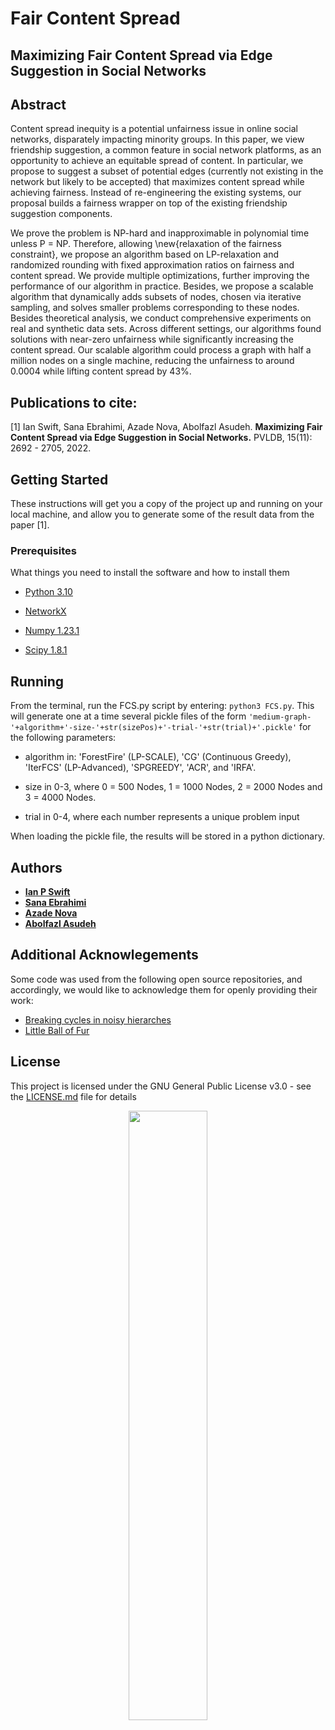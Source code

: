 # Fair Content Spread

## Maximizing Fair Content Spread via Edge Suggestion in Social Networks

## Abstract
Content spread inequity is a potential unfairness issue in online social networks, disparately impacting minority groups. In this paper, we view friendship suggestion, a common feature in social network platforms, as an opportunity to achieve an equitable spread of content. In particular, we propose to suggest a subset of potential edges (currently not existing in the network but likely to be accepted) that maximizes content spread while achieving fairness. Instead of re-engineering the existing systems, our proposal builds a fairness wrapper on top of the existing friendship suggestion components.

We prove the problem is NP-hard and inapproximable in polynomial time unless P = NP. Therefore, allowing \new{relaxation of the fairness constraint}, we propose an algorithm based on LP-relaxation and randomized rounding with fixed approximation ratios on fairness and content spread. We provide multiple optimizations, further improving the performance of our algorithm in practice. Besides, we propose a scalable algorithm that dynamically adds subsets of nodes, chosen via iterative sampling, and solves smaller problems corresponding to these nodes. Besides theoretical analysis, we conduct comprehensive experiments on real and synthetic data sets.  Across different settings, our algorithms found solutions with near-zero unfairness while significantly increasing the content spread. Our scalable algorithm could process a graph with half a million nodes on a single machine, reducing the unfairness to around 0.0004 while lifting content spread by 43\%.

## Publications to cite:
[1] Ian Swift, Sana Ebrahimi, Azade Nova, Abolfazl Asudeh. **Maximizing Fair Content Spread via Edge Suggestion in Social Networks.** PVLDB, 15(11): 2692 - 2705, 2022.

## Getting Started

These instructions will get you a copy of the project up and running on your local machine, and allow you to generate some of the result data from the paper [1].

### Prerequisites

What things you need to install the software and how to install them

* [Python 3.10](https://www.python.org/downloads/)

* [NetworkX ](https://networkx.org/documentation/stable/install.html)

* [Numpy 1.23.1](https://numpy.org/install/)

* [Scipy 1.8.1](https://scipy.org/install/)

## Running

From the terminal, run the FCS.py script by entering: ```python3 FCS.py```. This will generate one at a time several pickle files of the form ```'medium-graph-'+algorithm+'-size-'+str(sizePos)+'-trial-'+str(trial)+'.pickle'``` for the following parameters:

* algorithm in: 'ForestFire' (LP-SCALE), 'CG' (Continuous Greedy), 'IterFCS' (LP-Advanced), 'SPGREEDY', 'ACR', and 'IRFA'.

* size in 0-3, where 0 = 500 Nodes, 1 = 1000 Nodes, 2 = 2000 Nodes and 3 = 4000 Nodes.

* trial in 0-4, where each number represents a unique problem input

When loading the pickle file, the results will be stored in a python dictionary.

## Authors

* **[Ian P Swift](https://github.com/Ian-P-Swift)**
* **[Sana Ebrahimi](https://github.com/sanaebrahimi)**
* **[Azade Nova](https://research.google/people/106111/)**
* **[Abolfazl Asudeh](https://www.cs.uic.edu/~asudeh/)**
## Additional Acknowlegements

Some code was used from the following open source repositories, and accordingly, we would like to acknowledge them for openly providing their work:

* [Breaking cycles in noisy hierarches](https://github.com/zhenv5/breaking_cycles_in_noisy_hierarchies)
* [Little Ball of Fur](https://github.com/benedekrozemberczki/littleballoffur)

## License

This project is licensed under the GNU General Public License v3.0 - see the [LICENSE.md](LICENSE.md) file for details

<p align="center"><img width="50%" src="https://www.cs.uic.edu/~indexlab/imgs/InDeXLab2.gif"></p>
